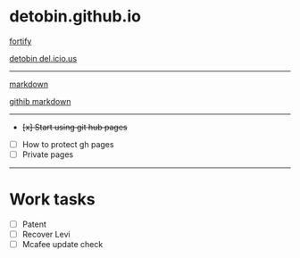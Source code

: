 detobin.github.io
=================

[fortify](https://fortify.wdf.sap.corp/ssc/login.jsp "Central Fortify")

[detobin del.icio.us](https://delicious.com/detobin)

---

[markdown](http://daringfireball.net/projects/markdown/syntax#link)

[githib markdown](https://help.github.com/articles/github-flavored-markdown)

---

- ~~[x] Start using git hub pages~~
- [ ] How to protect gh pages
- [ ] Private pages

---

Work tasks
==========

- [ ] Patent
- [ ] Recover Levi
- [ ] Mcafee update check
